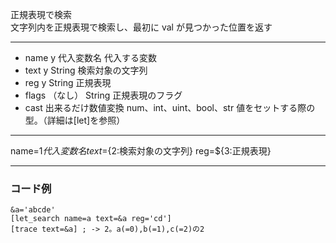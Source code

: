 正規表現で検索  
文字列内を正規表現で検索し、最初に val が見つかった位置を返す

***
- name	y		代入変数名	代入する変数
- text	y		String	検索対象の文字列
- reg	y		String	正規表現
- flags		（なし）	String	正規表現のフラグ
- cast		出来るだけ数値変換	num、int、uint、bool、str	値をセットする際の型。（詳細は[let]を参照）

***
name=${1{{代入変数名}}} text=${2:検索対象の文字列} reg=${3:正規表現}

***
### コード例
~~~skynovel
&a='abcde'
[let_search name=a text=&a reg='cd']
[trace text=&a] ; -> 2。a(=0),b(=1),c(=2)の2
~~~
